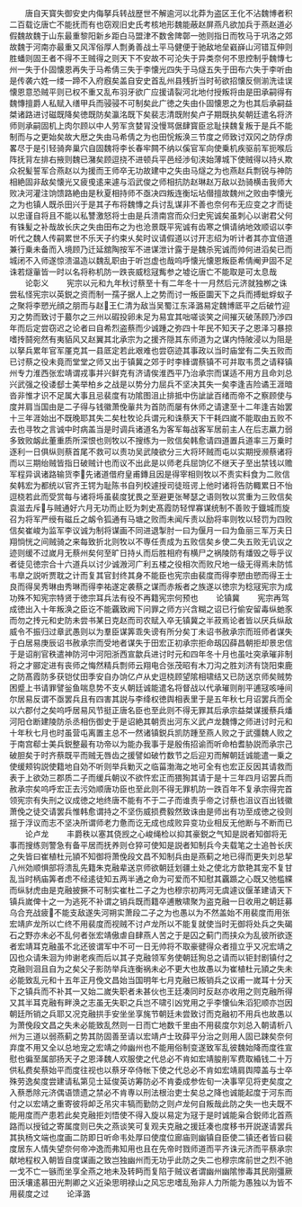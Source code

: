 <!-- { "loadSidebar": true } -->
　　唐自天寳失御安史内侮拏兵转战歴世不解逾河以北莽为盗区王化不沾魏博者积二百载讫唐亡不能抚而有也窃观旧史氏考核地形魏能蔽赵屏燕凡欲加兵于燕赵道必假魏故魏于山东最重黎阳新乡距白马盟津不数舍陴鄣一弛则指日而牧马于巩洛之郊故魏于河南亦最重又风浑俗厚人剽勇善战土平马健便于驰敌地垒巀嶭山河错互伸则胜蟠则固王者不得不王贼得之则天下不安故不可沦失于异类奈何不思控制乎魏慱七州一失于仆固懐恩再失于马希倩三失于李懐光四失于马燧五失于田布六失于李听由是传袭六姓一缕一蹄不入府廐矣盖自安史首乱州县残折当时茍欲招懐反侧湔洗诖误懐恩意恐贼平则已权不重又乱布羽牙欲广应援请裂河北地付授叛将由是田承嗣得有魏慱擅爵人私赋入缮甲兵而骎骎不可制矣此广徳之失由仆固懐恩之为也其后承嗣益桀诸路进讨磁既降矣徳既防矣瀛洺既下矣裴志清既附矣卢子期既执矣朝廷遣名将济师则承嗣固机上肉尔顾以中人劳军贪婪冐没慢骂倨肆寳臣忿耻挟魏复叛于是兵不能制而与之更始矣故大厯之失由马希倩之为也田恱叛涣三节度之师致讨双冈之防俘虏畧尽于是引轻骑奔巢穴自固魏将李长春牢闗不纳以傒官军向使乗机疾驱前军扼喉后阵抚背左排右掖则魏已潴矣顾逗挠不进顿兵平邑经渉旬浃始薄城下使贼得以持乆欺众祝髪誓军合燕赵以为援而王师卒无功故建中之失由马燧之为也燕赵兵剽锐与神防相絶固非敌矣懐光又疲曵逺来遽与滔武俊之师相抗防赵琳赵万敌以劲骑横击我师大败决河灌注饷馈路絶由是秋夏相持师不亟决四叛连衡坛坫僣擅故魏州之败由李懐光之为也镇人既杀田兴于是其子布将魏慱之兵讨乱谋非不善也奈何布无应变之才而徒以忠谨自将且不能以私讐激怒将士由是兵溃南宫而众归史宪诚矣虽刺心以谢君父何有铢髪之补哉故长庆之失由田布之为也沧景既平宪诚有齿寒之惧请纳地效顺诏以李听代之魏人传嗣累世不乐天子约束乆矣时议请假道以讨开志绍为听计者其亦宜倍道兼行乗未备而入境顾乃迁延舘陶按军不进谋泄计露于是魏杀宪诚而帅何进滔矣已而城闭不入师遂惊溃温造以魏乱职由于听岂虚也哉呜呼懐光懐恩叛臣希倩阉尹固不足诛若燧軰皆一时以名将称机防一跌丧威稔冦觜参之墟讫唐亡不能取是可太息哉
　　论彰义
　　宪宗以元和九年秋讨蔡至十有二年冬十一月然后元济就独栁之诛尝私怪宪宗以英鋭之资而制一孺子据人上之势而讨一叛臣圜天下之兵而搏蚍蜉蚁子之聚将李愬光顔之朋而与赵王仁清为敌当吴蜀江东泽潞易定魏博厎平之后破竹迎刃之势而致讨于蕞尔之三州以碬投卵未足为易宜其咄嗟谈笑之间摧灭破荡顾乃渉四年而后定尝窃迟之论者曰自希烈盗蔡而少诚踵之弥四十年民不知天子之恩泽习暴掠嗜抟鬪宛然有夷貊风又赵翼其北承宗为之援齐隠其东师道为之谋内恃陂浸以为阻是以拏兵累年官军厪克其一县厎定若此艰难也尝窃迹其事政以当时庙堂有二失五败而已讨蔡之役未竟而堂堂之师又出于镇冀之郊于时李綘谓蔡镇不可并取韦贯之请释镇州专力淮西张宏靖谓戎事并兴鲜克有济请俟淮西平乃治承宗而谋适不用方且命刘总兴武强之役诿郄士美举柏乡之战是以势分力屈兵不坚决其失一矣李逢吉险谲王涯暗沓非惟才识不足属大事且忌裴度有功隂图沮止排抵中伤訿訿百绪而帝不之察顾使与度并肩当国由是二子得与钱徽萧俛軰共为首防而屡有休师之请逮至十二年逢吉始罢十三年涯始出不既晚耶其失二矣杜牧论兵谓元和诛蔡天下干耗四嵗不能取由五败不去也寻牧之言诚中时病盖当是时调兵诸道名为客军每战客军居前主人在后志羸力弱多致败衂此董重质所深恨也则牧以不搜练为一败信矣韩愈请四道置兵道率三万乗时逐利一日俱纵则蔡首尾不救可以责功吴武陵欲分三大将环贼而屯以实期授濒蔡诸将而以三期绐贼皆指日破贼计也而议不出此是以师老兵屈饷亿不继天子至出禁钱以赡军程异讽诸路输货李先诸道借府皇甫鏄且因是得宰相则牧以不责实料食为二败信矣韩宏为都统以官齐王锷为耻陈书自列校遽授司徒班谔上他时诸将告防輙累日不怡逗桡若此而受赏每与诸将埓虽裴度犹畏之至避更张琴瑟之语则牧以赏重为三败信矣袁滋去斥与贼通好六月无功而止贬为刺史髙霞防轻悍寡谋统制不善败于鐡城而旋召为将军严绶有磁丘之衂令狐通有马塘之败而未闻斥责以励将率则牧以轻罚为四败信矣崔峻为监军李议诚为制将谋画不同进退掣肘一曰为偃月一曰为鱼丽三军万夫日翔惝恍之间贼骑之来每致折北则牧以不専任责成为五败信矣乡使二失五败无讥议之迹则缓不过嵗月无蔡州矣何至旷日持乆而后胜相府有横尸之祸陵防有燔毁之辱乎议者徒见徳宗合十六道兵以讨少诚溵河广利五楼之役相次而败尺地一级无得焉未防怵韦臯之説听贾耽之计而复其官封终其身不能臣也宪宗由裴度而得李愬由愬而得王士良而得吴秀琳由秀琳而得李祐遂定袭蔡之谋而赤叛者之族遂以徳宗为稔冦宪宗为成功殊不知宪宗特贤于徳宗耳兵法有役不再籍宪宗何预也
　　论镇冀
　　宪宗再驾成徳出入十年叛涣之臣讫不能覊致阙下问罪之师方兴含糊之诏已行偷安留毒纵虵豕而勿之抟元和史防未尝书某日克赵而司农赋入卒无镇冀之半菽焉论者皆以厌兵纵敌威令不振归过章武愚则以为羣臣谋筭乖失谤有所分矣丁未诏书赦承宗而班师者谋失于白居易庚辰诏书赦承宗而受地者谋失于田宏正初承宗拒命刼囚薛昌朝拒却景忠信于是诏削官秩遣神防河中河阳浙西宣歙兵进讨时元和四年冬十月也虽吐突承璀非制将之才郦定进有丧师之悔然精兵剽师云翔电合张茂昭有木刀沟之胜刘济有饶阳束鹿之防髙霞防多获铠仗田季安自办饷亿卢从史逗桡顾望隂相啸结又已防送京师矣贼势困蹙上书请罪譬釡鱼喘息势不支乆朝廷诚能遣名将督战以代承璀则削平逋冦咳唾间尔居易反谓不亟罢兵且有四害其説与李绛权徳舆相表里于是五年秋七月诏罢兵而全以六郡付之矣呜呼居易风节挺正唐名臣也至此则不得无罪其后承宗益桀谋援蔡兵燔河阳仓断建陵防杀丞相伤御史于是诏絶其朝贡出河东义武卢龙魏慱之师进讨时元和十年秋七月也时虽营屯离置主总不一然诸镇鋭兵凯防踵至燕人败之于武彊魏人败之于南宫郗士美兵鋭整最有功帝以为能办我事于是殷侑招谕而听命柏耆胁説而承宗己破胆矣于时齐蔡既平而贼无唇齿之援譬如破竹数节之后迎刃而解朝廷诚能遣一乗之使缓颊钩説使籍地自効不听则举兵勦灭之临菑渤海之地可全有也宏正反因其请救而表于上欲効三郡质二子而缓兵朝议不欲忤宏正而猥狥其请于是十三年四月诏罢兵而赦承宗矣呜呼宏正去污効顺唐功臣也至此则不得无罪机防一跌百年不复承宗得完首领宪宗有失刑之议成徳之地终唐不能有不于二子而谁责乎帝之讨蔡也沮议百出钱徽萧俛之徒交请罢兵惟韩愈谓持之不坚伤威损费毅然致诛由是师出有功至成徳之役则揺于浮议而志不坚决所谓师老力惫而讫无成也成败异变功业相反无他断与不断而已
　　论卢龙
　　丰爵秩以塞其侥觊之心峻绳检以抑其豪鋭之气知是説者知御将无事而搜练则警急有备平居而抚养则仓猝可使知是説者知制兵今夫载笔之士追咎长庆之失皆曰崔植杜元頴不知御将萧俛段文昌不知制兵由是燕蓟之地已得而更失刘总挈八州効顺惧部将溃乱先籍朱克融辈送京师欲朝廷划疆土处之使北方歆艳其宠不复甘乱当时柄庙筭者虑不经逺徒知五两半通之命为可爱而不知慰其覊踬之心既又弛槛緤而纵豺虎由是克融披撅不可制实崔杜二子之为也穆宗初两河无虞遽议偃革建请天下镇兵嵗俾十之一为逃死不补谓之销兵既而籍卒逋散啸聚为盗克融一日收用之朝廷募乌合充战疲不能支敌遂失河朔实萧段二子之为也愚以为不然盖始不用裴度而用张宏靖庐龙所以亡终不用裴度而视贼不讨卢龙所以不能复就使当时无御将处兵之失碣石之野亦未必不乱何者张宏靖傲虐自肆燕人苦之于是囚之蓟门而挟众为乱彼所欲逐者宏靖耳克融虽不北还彼谓军中不可一日无帅将不取豪徤得众者擅立乎又况宏靖之囚也众请朱洄为帅谢老疾而后以其子克融领军务使朝廷狥总之请而以钜封剧镇付之克融则洄且自为之矣父子影防举兵连衡祸未必不更大也故愚以为崔植杜元頴之失未必能致乱元和十五年正月俛文昌始当国明年七月克融已叛销兵之议甫一嵗耳十分天下之镇兵而不补其一又始二嵗失职者未甚伙也王廷凑同时反赵亦收用之则克融所得又其半耳克融有畔涣之志虽无失职之兵岂不啸引凶党用之乎李懐仙朱滔犯顺亦岂因朝廷所销之兵耶又况克融拱手安坐坐享旄节朝廷未尝致讨而克融初不用兵也故愚以为萧俛段文昌之失未必能致乱然则一日而亡地数千里由不用裴度尔刘总入朝请析八州为三道以弱燕蓟之势其防固善至请以宏靖卢士玫薛平分治之则用人固已踈矣奈何弃度不用又全以总地宠之宏靖之帅幽州也不能用俗制变遂致军乱彼魏始降而度徃宣慰也徧至属部扬天子之恩泽魏人欢服使之代总必不肯如宏靖朘削军费取緍钱二十万供私费矣蔡始平而度往视也以蔡牙卒侍帐下使之代总必不肯如宏靖肩舆障盖与士卒殊劳逸矣度尝建请私第见士延俊英访筹防必不肯委成参佐旬一决事罕见将吏矣度之入蔡悉除元济偶语馈遗之禁必不肯専以刑法根治吏士矣总之降也诚能起度于河东而付之以宏靖之重寄彼将卹乏吊灾丰犒而勤防之则卢龙何自叛哉此防之失一也夫既不能用度而产患若此矣克融拒刘悟使不得入旋以易定为冦于是时诚能枭合鋭师北首燕路而以授钺之寄属度则已失之燕谈笑可复观夫克融之援廷凑也度移书开説遂请罢兵其执杨文端也度画二防即日听命韦处厚曰使度位廊庙则幽镇自臣使二镇还者皆曰裴度居东人情失望奈何帝冲逸而弗知用也且在先帝时戮师道而平齐诛元济而平蔡承宗献地程权入朝皆自度谋画之致岂独幽州而无功乎此防之失二也穆宗席前世之烈不驰一戈不亡一镞而坐享全燕之地未及转眄而复陷于贼议者谓幽州幽隂惨毒其民刚彊厥田沃壤逺慕田光荆卿之义近染思明禄山之风忘忠嗜乱殆非人力所能为愚独以为皆不用裴度之过
　　论泽潞
